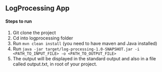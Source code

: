 ## LogProcessing App

#### Steps to run

1. Git clone the project
2. Cd into logprocessing folder
3. Run `mvn clean install` (you need to have maven and Java installed)
4. Run `java -jar target/log-processing-1.0-SNAPSHOT.jar -i <PATH_TO_INPUT_FILE> -o <PATH_TO_OUTPUT_FILE>`
5. The output will be displayed in the standard output and also in a file called output.txt, in root of your project.